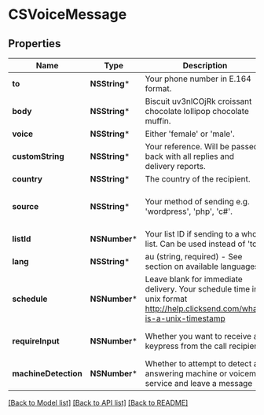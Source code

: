# CSVoiceMessage

## Properties
Name | Type | Description | Notes
------------ | ------------- | ------------- | -------------
**to** | **NSString*** | Your phone number in E.164 format. | 
**body** | **NSString*** | Biscuit uv3nlCOjRk croissant chocolate lollipop chocolate muffin. | 
**voice** | **NSString*** | Either &#39;female&#39; or &#39;male&#39;. | 
**customString** | **NSString*** | Your reference. Will be passed back with all replies and delivery reports. | 
**country** | **NSString*** | The country of the recipient. | 
**source** | **NSString*** | Your method of sending e.g. &#39;wordpress&#39;, &#39;php&#39;, &#39;c#&#39;. | [optional] [default to @"sdk"]
**listId** | **NSNumber*** | Your list ID if sending to a whole list. Can be used instead of &#39;to&#39;. | [optional] 
**lang** | **NSString*** | au (string, required) - See section on available languages. | [optional] 
**schedule** | **NSNumber*** | Leave blank for immediate delivery. Your schedule time in unix format http://help.clicksend.com/what-is-a-unix-timestamp | [optional] 
**requireInput** | **NSNumber*** | Whether you want to receive a keypress from the call recipient | [optional] [default to @0]
**machineDetection** | **NSNumber*** | Whether to attempt to detect an answering machine or voicemail service and leave a message | [optional] [default to @0]

[[Back to Model list]](../README.md#documentation-for-models) [[Back to API list]](../README.md#documentation-for-api-endpoints) [[Back to README]](../README.md)


